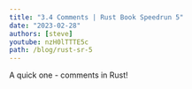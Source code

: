 ```yaml
---
title: "3.4 Comments | Rust Book Speedrun 5"
date: "2023-02-28"
authors: [steve]
youtube: nzH0lTTTE5c
path: /blog/rust-sr-5
---
```


<YouTubePlayer youtubeLink={frontmatter.youtube} />

A quick one - comments in Rust!

